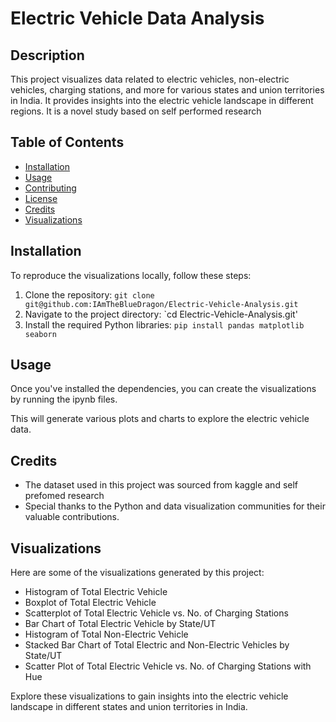 # Electric Vehicle Data Analysis

## Description

This project visualizes data related to electric vehicles, non-electric vehicles, charging stations, and more for various states and union territories in India. It provides insights into the electric vehicle landscape in different regions. It is a novel study based on self performed research

## Table of Contents

- [Installation](#installation)
- [Usage](#usage)
- [Contributing](#contributing)
- [License](#license)
- [Credits](#credits)
- [Visualizations](#visualizations)

## Installation

To reproduce the visualizations locally, follow these steps:

1. Clone the repository: `git clone git@github.com:IAmTheBlueDragon/Electric-Vehicle-Analysis.git`
2. Navigate to the project directory: `cd Electric-Vehicle-Analysis.git'
3. Install the required Python libraries: `pip install pandas matplotlib seaborn`

## Usage

Once you've installed the dependencies, you can create the visualizations by running the ipynb files.

This will generate various plots and charts to explore the electric vehicle data.

## Credits

- The dataset used in this project was sourced from kaggle and self prefomed research
- Special thanks to the Python and data visualization communities for their valuable contributions.

## Visualizations

Here are some of the visualizations generated by this project:

- Histogram of Total Electric Vehicle
- Boxplot of Total Electric Vehicle
- Scatterplot of Total Electric Vehicle vs. No. of Charging Stations
- Bar Chart of Total Electric Vehicle by State/UT
- Histogram of Total Non-Electric Vehicle
- Stacked Bar Chart of Total Electric and Non-Electric Vehicles by State/UT
- Scatter Plot of Total Electric Vehicle vs. No. of Charging Stations with Hue

Explore these visualizations to gain insights into the electric vehicle landscape in different states and union territories in India.
